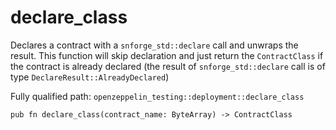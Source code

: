 # declare_class

Declares a contract with a `snforge_std::declare` call and unwraps the result. This function will skip declaration and just return the `ContractClass` if the contract is already declared (the result of `snforge_std::declare` call is of type `DeclareResult::AlreadyDeclared`)

Fully qualified path: `openzeppelin_testing::deployment::declare_class`

<pre><code class="language-rust">pub fn declare_class(contract_name: ByteArray) -&gt; ContractClass</code></pre>

